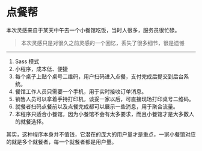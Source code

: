 # 点餐帮

本次灵感来自于某天中午去一个小餐馆吃饭，当时人很多，服务员很忙碌。

> 本次灵感只是对很久之前灵感的一个回忆，丢失了很多细节，很是遗憾

----

1. Sass 模式
2. 小程序，成本低、便捷
3. 每个桌子上贴个桌号二维码，用户扫码进入点餐，支付完成后提交到后台系统。
4. 餐馆工作人员只需要一个手机，用于实时接收订单消息。
5. 销售人员可以拿着手持打印机，谈妥一家以后，可直接现场打印桌号二维码。
6. 就餐者扫码点餐前以及点餐完成都可以展示一些消息，用于聚合流量。
7. 本程序只适合小餐馆，因为小餐馆不会有太多要求，而且小餐馆才是大多数人的就餐选择。

其实，这种程序本身并不值钱，它潜在的庞大的用户量才是重点，一家小餐馆对应的就是多个就餐者，每一个就餐者都是用户量。

